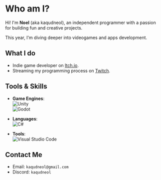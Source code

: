 # Who am I?  
Hi! I'm **Noel** (aka kaqudneol), an independent programmer with a passion for building fun and creative projects.  

This year, I'm diving deeper into videogames and apps development. 

## What I do   
- Indie game developer on [Itch.io](https://kaqudneol.itch.io/).  
- Streaming my programming process on [Twitch](https://www.twitch.tv/kaqudneol).  

## Tools & Skills  
- **Game Engines**:  
  ![Unity](https://img.shields.io/badge/Unity-000000?style=for-the-badge&logo=unity&logoColor=white)  
  ![Godot](https://img.shields.io/badge/Godot-478CBF?style=for-the-badge&logo=godot-engine&logoColor=white)  

- **Languages**:  
  ![C#](https://img.shields.io/badge/C%23-239120?style=for-the-badge&logo=c-sharp&logoColor=white)  

- **Tools**:  
  ![Visual Studio Code](https://img.shields.io/badge/VS%20Code-0078d7?style=for-the-badge&logo=visual-studio-code&logoColor=white)  

## Contact Me  
- Email: `kaqudneol@gmail.com`  
- Discord: `kaqudneol`  
